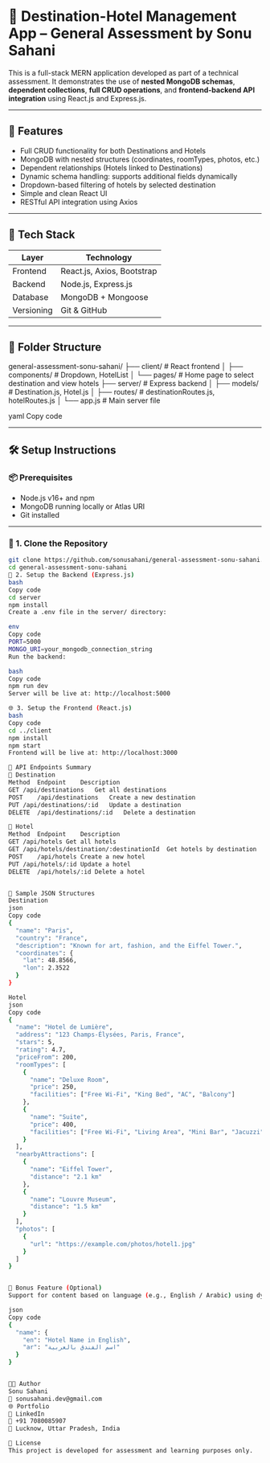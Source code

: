 # 🏨 Destination-Hotel Management App – General Assessment by Sonu Sahani

This is a full-stack MERN application developed as part of a technical assessment. It demonstrates the use of **nested MongoDB schemas**, **dependent collections**, **full CRUD operations**, and **frontend-backend API integration** using React.js and Express.js.

---

## 🚀 Features

- Full CRUD functionality for both Destinations and Hotels
- MongoDB with nested structures (coordinates, roomTypes, photos, etc.)
- Dependent relationships (Hotels linked to Destinations)
- Dynamic schema handling: supports additional fields dynamically
- Dropdown-based filtering of hotels by selected destination
- Simple and clean React UI
- RESTful API integration using Axios

---

## 🧱 Tech Stack

| Layer        | Technology              |
|--------------|--------------------------|
| Frontend     | React.js, Axios, Bootstrap |
| Backend      | Node.js, Express.js        |
| Database     | MongoDB + Mongoose         |
| Versioning   | Git & GitHub               |

---

## 📁 Folder Structure

general-assessment-sonu-sahani/
├── client/ # React frontend
│ ├── components/ # Dropdown, HotelList
│ └── pages/ # Home page to select destination and view hotels
├── server/ # Express backend
│ ├── models/ # Destination.js, Hotel.js
│ ├── routes/ # destinationRoutes.js, hotelRoutes.js
│ └── app.js # Main server file

yaml
Copy code

---

## 🛠️ Setup Instructions

### 📦 Prerequisites

- Node.js v16+ and npm
- MongoDB running locally or Atlas URI
- Git installed

---

### 🔧 1. Clone the Repository

```bash
git clone https://github.com/sonusahani/general-assessment-sonu-sahani.git
cd general-assessment-sonu-sahani
🚀 2. Setup the Backend (Express.js)
bash
Copy code
cd server
npm install
Create a .env file in the server/ directory:

env
Copy code
PORT=5000
MONGO_URI=your_mongodb_connection_string
Run the backend:

bash
Copy code
npm run dev
Server will be live at: http://localhost:5000

🌐 3. Setup the Frontend (React.js)
bash
Copy code
cd ../client
npm install
npm start
Frontend will be live at: http://localhost:3000

📌 API Endpoints Summary
📍 Destination
Method	Endpoint	Description
GET	/api/destinations	Get all destinations
POST	/api/destinations	Create a new destination
PUT	/api/destinations/:id	Update a destination
DELETE	/api/destinations/:id	Delete a destination

🏨 Hotel
Method	Endpoint	Description
GET	/api/hotels	Get all hotels
GET	/api/hotels/destination/:destinationId	Get hotels by destination
POST	/api/hotels	Create a new hotel
PUT	/api/hotels/:id	Update a hotel
DELETE	/api/hotels/:id	Delete a hotel


📸 Sample JSON Structures
Destination
json
Copy code
{
  "name": "Paris",
  "country": "France",
  "description": "Known for art, fashion, and the Eiffel Tower.",
  "coordinates": {
    "lat": 48.8566,
    "lon": 2.3522
  }
}

Hotel
json
Copy code
{
  "name": "Hotel de Lumière",
  "address": "123 Champs-Élysées, Paris, France",
  "stars": 5,
  "rating": 4.7,
  "priceFrom": 200,
  "roomTypes": [
    {
      "name": "Deluxe Room",
      "price": 250,
      "facilities": ["Free Wi-Fi", "King Bed", "AC", "Balcony"]
    },
    {
      "name": "Suite",
      "price": 400,
      "facilities": ["Free Wi-Fi", "Living Area", "Mini Bar", "Jacuzzi"]
    }
  ],
  "nearbyAttractions": [
    {
      "name": "Eiffel Tower",
      "distance": "2.1 km"
    },
    {
      "name": "Louvre Museum",
      "distance": "1.5 km"
    }
  ],
  "photos": [
    {
      "url": "https://example.com/photos/hotel1.jpg"
    }
  ]
}


🏁 Bonus Feature (Optional)
Support for content based on language (e.g., English / Arabic) using dynamic fields like:

json
Copy code
{
  "name": {
    "en": "Hotel Name in English",
    "ar": "اسم الفندق بالعربية"
  }
}


👨‍💻 Author
Sonu Sahani
📧 sonusahani.dev@gmail.com
🌐 Portfolio
🔗 LinkedIn
📱 +91 7080085907
📍 Lucknow, Uttar Pradesh, India

📃 License
This project is developed for assessment and learning purposes only.
